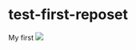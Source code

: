 # test-first-reposet
My first
<img src="https://static.bandainamcoent.eu/high/dragon-ball/dragonball-project-z/00-page-setup/dbzk_game-thumbnail.jpg" style="width:200px height:90px">
